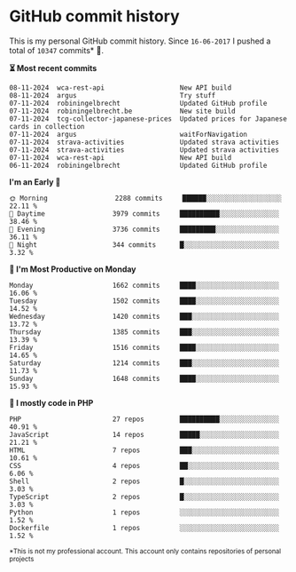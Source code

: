 # GitHub commit history
This is my personal GitHub commit history. Since <!--START_SECTION:first-commit-date-->`16-06-2017`<!--END_SECTION:first-commit-date--> I pushed a total of <!--START_SECTION:total-commit-count-->`10347`<!--END_SECTION:total-commit-count--> commits* 🎉.

<!--START_SECTION:most-recent-commits-->
**⏳ Most recent commits**
                                        
```text
08-11-2024  wca-rest-api                   New API build
08-11-2024  argus                          Try stuff
07-11-2024  robiningelbrecht               Updated GitHub profile
07-11-2024  robiningelbrecht.be            New site build
07-11-2024  tcg-collector-japanese-prices  Updated prices for Japanese cards in collection
07-11-2024  argus                          waitForNavigation
07-11-2024  strava-activities              Updated strava activities
07-11-2024  strava-activities              Updated strava activities
07-11-2024  wca-rest-api                   New API build
06-11-2024  robiningelbrecht               Updated GitHub profile
```
<!--END_SECTION:most-recent-commits-->  

<!--START_SECTION:commits-per-day-time-->
**I&#039;m an Early 🐤**

```text
🌞 Morning                 2288 commits     ██████░░░░░░░░░░░░░░░░░░░   22.11 %
🌆 Daytime                 3979 commits     ██████████░░░░░░░░░░░░░░░   38.46 %
🌃 Evening                 3736 commits     █████████░░░░░░░░░░░░░░░░   36.11 %
🌙 Night                   344 commits      █░░░░░░░░░░░░░░░░░░░░░░░░   3.32 %
```
<!--END_SECTION:commits-per-day-time-->  

<!--START_SECTION:commits-per-weekday-->
**📅 I&#039;m Most Productive on Monday**

```text
Monday                    1662 commits     ████░░░░░░░░░░░░░░░░░░░░░   16.06 %
Tuesday                   1502 commits     ████░░░░░░░░░░░░░░░░░░░░░   14.52 %
Wednesday                 1420 commits     ███░░░░░░░░░░░░░░░░░░░░░░   13.72 %
Thursday                  1385 commits     ███░░░░░░░░░░░░░░░░░░░░░░   13.39 %
Friday                    1516 commits     ████░░░░░░░░░░░░░░░░░░░░░   14.65 %
Saturday                  1214 commits     ███░░░░░░░░░░░░░░░░░░░░░░   11.73 %
Sunday                    1648 commits     ████░░░░░░░░░░░░░░░░░░░░░   15.93 %
```
<!--END_SECTION:commits-per-weekday-->  

<!--START_SECTION:repos-per-language-->
**💬 I mostly code in PHP**

```text
PHP                       27 repos         ██████████░░░░░░░░░░░░░░░   40.91 %
JavaScript                14 repos         █████░░░░░░░░░░░░░░░░░░░░   21.21 %
HTML                      7 repos          ███░░░░░░░░░░░░░░░░░░░░░░   10.61 %
CSS                       4 repos          ██░░░░░░░░░░░░░░░░░░░░░░░   6.06 %
Shell                     2 repos          █░░░░░░░░░░░░░░░░░░░░░░░░   3.03 %
TypeScript                2 repos          █░░░░░░░░░░░░░░░░░░░░░░░░   3.03 %
Python                    1 repos          ░░░░░░░░░░░░░░░░░░░░░░░░░   1.52 %
Dockerfile                1 repos          ░░░░░░░░░░░░░░░░░░░░░░░░░   1.52 %
```
<!--END_SECTION:repos-per-language-->  

<sub>*This is not my professional account. This account only contains repositories of personal projects</sub>
